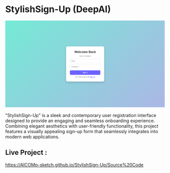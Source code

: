 # StylishSign-Up (DeepAI) 

![My Screenshot](Images/Image1.png)

"StylishSign-Up" is a sleek and contemporary user registration interface designed to provide an engaging and seamless onboarding experience. Combining elegant aesthetics with user-friendly functionality, this project features a visually appealing sign-up form that seamlessly integrates into modern web applications.

## Live Project :  
https://AICOMp-sketch.github.io/StylishSign-Up/Source%20Code